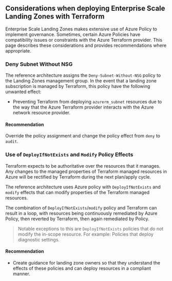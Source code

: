 ## Considerations when deploying Enterprise Scale Landing Zones with Terraform

Enterprise Scale Landing Zones makes extensive use of Azure Policy to implement governance.
Sometimes, certain Azure Policies have compatibility issues or constraints with the Azure Terraform provider.
This page describes these considerations and provides recommendations where appropriate.

### Deny Subnet Without NSG

The reference architecture assigns the `Deny-Subnet-Without-NSG` policy to the Landing Zones management group.
In the event that a landing zone subscription is managed by Terraform, this policy have the following unwanted effect:

* Preventing Terraform from deploying `azurerm_subnet` resources due to the way that the Azure Terraform provider interacts with the Azure network resource provider.

#### Recommendation

Override the policy assignment and change the policy effect from `deny` to `audit`.

### Use of `DeployIfNotExists` and `Modify` Policy Effects

Terraform expects to be authoritative over the resources that it manages.
Any changes to the managed properties of Terraform managed resources in Azure will be rectified by Terraform during the next plan/apply cycle.

The reference architecture uses Azure policy with `DeployIfNotExists` and `modify` effects that can modify properties of the Terraform managed resources.

The combination of `DeployIfNotExists`/`modify` policy and Terraform can result in a loop, with resources being continuously remediated by Azure Policy, then reverted by Terraform, then again remediated by Policy.

> Notable exceptions to this are `DeployIfNotExists` policies that do not modify the in-scope resource. For example: Policies that deploy diagnostic settings.

#### Recommendation

* Create guidance for landing zone owners so that they understand the effects of these policies and can deploy resources in a compliant manner.

